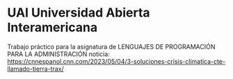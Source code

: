 
# UAI Universidad Abierta Interamericana
Trabajo práctico para la asignatura de LENGUAJES DE PROGRAMACIÓN PARA LA ADMINISTRACIÓN
noticia: https://cnnespanol.cnn.com/2023/05/04/3-soluciones-crisis-climatica-cte-llamado-tierra-trax/